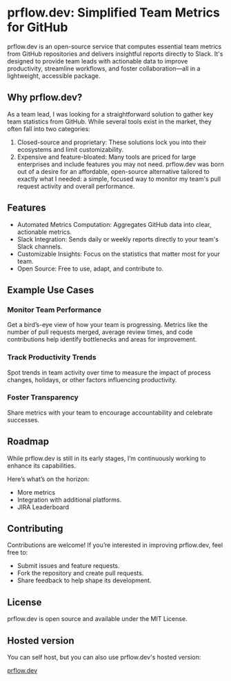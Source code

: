 # prflow.dev: Simplified Team Metrics for GitHub

prflow.dev is an open-source service that computes essential team metrics from GitHub repositories and delivers insightful reports directly to Slack. It's designed to provide team leads with actionable data to improve productivity, streamline workflows, and foster collaboration—all in a lightweight, accessible package.

## Why prflow.dev?
As a team lead, I was looking for a straightforward solution to gather key team statistics from GitHub. While several tools exist in the market, they often fall into two categories:

1. Closed-source and proprietary: These solutions lock you into their ecosystems and limit customizability.
2. Expensive and feature-bloated: Many tools are priced for large enterprises and include features you may not need.
prflow.dev was born out of a desire for an affordable, open-source alternative tailored to exactly what I needed: a simple, focused way to monitor my team's pull request activity and overall performance.

## Features

* Automated Metrics Computation: Aggregates GitHub data into clear, actionable metrics.
* Slack Integration: Sends daily or weekly reports directly to your team's Slack channels.
* Customizable Insights: Focus on the statistics that matter most for your team.
* Open Source: Free to use, adapt, and contribute to.


## Example Use Cases

### Monitor Team Performance
Get a bird’s-eye view of how your team is progressing. Metrics like the number of pull requests merged, average review times, and code contributions help identify bottlenecks and areas for improvement.

### Track Productivity Trends
Spot trends in team activity over time to measure the impact of process changes, holidays, or other factors influencing productivity.

### Foster Transparency
Share metrics with your team to encourage accountability and celebrate successes.

## Roadmap
While prflow.dev is still in its early stages, I’m continuously working to enhance its capabilities.

Here’s what’s on the horizon:

* More metrics
* Integration with additional platforms.
* JIRA Leaderboard

  
## Contributing
Contributions are welcome! If you’re interested in improving prflow.dev, feel free to:

* Submit issues and feature requests.
* Fork the repository and create pull requests.
* Share feedback to help shape its development.
  
## License
prflow.dev is open source and available under the MIT License.

## Hosted version
You can self host, but you can also use prflow.dev's hosted version:

[prflow.dev](https://prflow.dev/)

